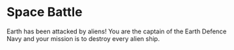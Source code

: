# Space Battle

Earth has been attacked by aliens! You are the captain of the Earth Defence Navy and your mission is to destroy every alien ship.
